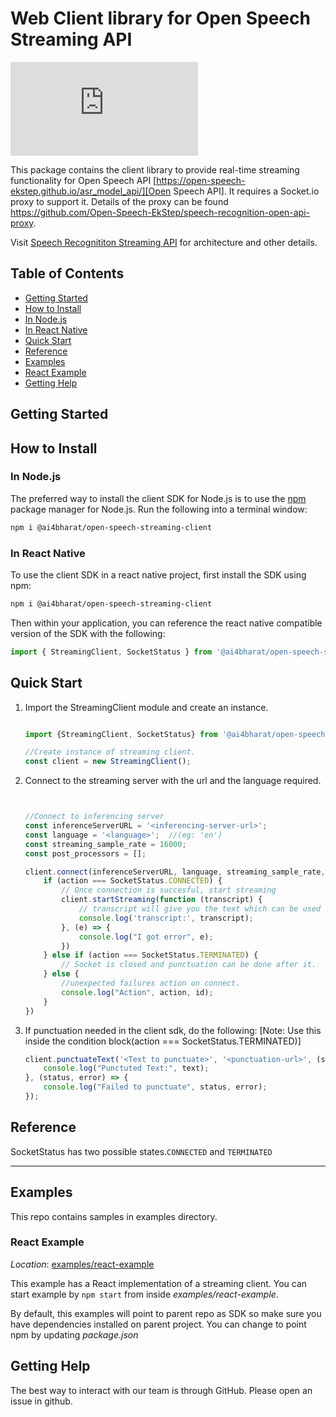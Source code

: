 # Web Client library for Open Speech Streaming API

[![NPM package](https://badgen.net/github/release/Naereen/Strapdown.js)](https://www.npmjs.com/package/@ai4bharat/open-speech-streaming-client)

This package contains the client library to provide real-time streaming functionality for Open Speech API [https://open-speech-ekstep.github.io/asr_model_api/][Open Speech API]. It requires a Socket.io proxy to support it. Details of the proxy can be found https://github.com/Open-Speech-EkStep/speech-recognition-open-api-proxy. 

Visit [Speech Recognititon Streaming API](https://open-speech-ekstep.github.io/asr_streaming_service/) for architecture and other details.

[Open Speech API]: https://open-speech-ekstep.github.io/asr_model_api/

## Table of Contents

- [Getting Started](#getting-started)
- [How to Install](#how-to-install)
- [In Node.js](#in-nodejs)
- [In React Native](#in-react-native)
- [Quick Start](#quick-start)
- [Reference](#reference)
- [Examples](#examples)
- [React Example](#react-example)
- [Getting Help](#getting-help)

## Getting Started

## How to Install

### In Node.js

The preferred way to install the client SDK for Node.js is to use the
[npm](http://npmjs.org) package manager for Node.js. Run the following
into a terminal window:

```sh
npm i @ai4bharat/open-speech-streaming-client
```

### In React Native

To use the client SDK in a react native project, first install the SDK using npm:

```sh
npm i @ai4bharat/open-speech-streaming-client
```

Then within your application, you can reference the react native compatible version of the SDK with the following:

```javascript
import { StreamingClient, SocketStatus } from '@ai4bharat/open-speech-streaming-client';
```

## Quick Start

1. Import the StreamingClient module and create an instance.

    ```javascript

    import {StreamingClient, SocketStatus} from '@ai4bharat/open-speech-streaming-client'

    //Create instance of streaming client.
    const client = new StreamingClient();

    ```

2. Connect to the streaming server with the url and the language required.

    ```javascript


    //Connect to inferencing server
    const inferenceServerURL = '<inferencing-server-url>';
    const language = '<language>';  //(eg: 'en')
    const streaming_sample_rate = 16000;
    const post_processors = [];

    client.connect(inferenceServerURL, language, streaming_sample_rate, post_processors, function (action, id) {
        if (action === SocketStatus.CONNECTED) {
            // Once connection is succesful, start streaming
            client.startStreaming(function (transcript) {
                // transcript will give you the text which can be used further
                console.log('transcript:', transcript);
            }, (e) => {
                console.log("I got error", e);
            })
        } else if (action === SocketStatus.TERMINATED) {
            // Socket is closed and punctuation can be done after it.
        } else {
            //unexpected failures action on connect.
            console.log("Action", action, id);
        }
    })

    ```

3. If punctuation needed in the client sdk, do the following:
[Note: Use this inside the condition block(action === SocketStatus.TERMINATED)]

    ```javascript
    client.punctuateText('<Text to punctuate>', '<punctuation-url>', (status, text) => {
        console.log("Punctuted Text:", text);
    }, (status, error) => {
        console.log("Failed to punctuate", status, error);
    });
    ```

## Reference

SocketStatus has two possible states.`CONNECTED` and `TERMINATED`

------------------------

## Examples

This repo contains samples in examples directory.

### React Example

_Location_: [examples/react-example](examples/react-example)

This example has a React implementation of a streaming client.
You can start example by `npm start` from inside _examples/react-example_.

By default, this examples will point to parent repo as SDK so make sure you have dependencies installed on parent project. You can change to point npm by updating _package.json_

## Getting Help

The best way to interact with our team is through GitHub. Please open an issue in github.
